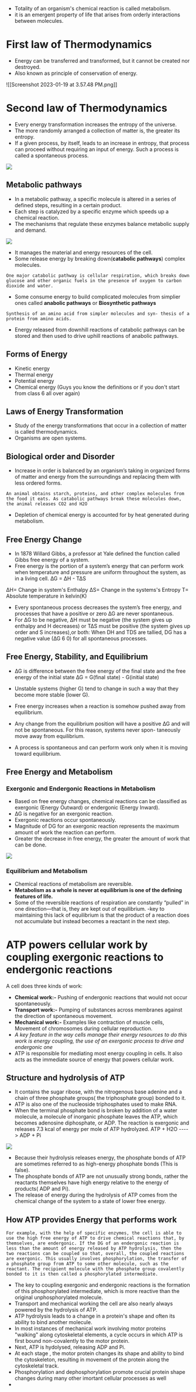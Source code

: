 - Totality of an organism's chemical reaction is called metabolism.
- it is an emergent property of life that arises from orderly interactions between molecules.

# First law of Thermodynamics

- Energy can be transferred and transformed, but it cannot be created nor destroyed.
- Also known as principle of conservation of energy.

![[Screenshot 2023-01-19 at 3.57.48 PM.png]]

# Second law of Thermodynamics

- Every energy transformation increases the entropy of the universe.
- The more randomly arranged a collection of matter is, the greater its entropy.
- If a given process, by itself, leads to an increase in entropy, that process can proceed without requiring an input of energy. Such a process is called a spontaneous process.


![](https://i.imgur.com/KR2WnP9.png)


## Metabolic pathways



 



- In a metabolic pathway, a specific molecule is altered in a series of defined steps, resulting in a certain product.
- Each step is catalyzed by a specific enzyme which speeds up a chemical reaction.
- The mechanisms that regulate these enzymes balance metabolic supply and demand.

![](https://i.imgur.com/GSFbO9B.png)

- It manages the material and energy resources of the cell.
- Some release energy by breaking down(**catabolic pathways**) complex molecules.
```
One major catabolic pathway is cellular respiration, which breaks down glucose and other organic fuels in the presence of oxygen to carbon dioxide and water. 
```

- Some consume energy to build complicated molecules from simplier ones called **anabolic pathways** or **Biosynthetic pathways** 
```
Synthesis of an amino acid from simpler molecules and syn- thesis of a protein from amino acids.
```
- Energy released from downhill reactions of catabolic pathways can be stored and then used to drive uphill reactions of anabolic pathways.

## Forms of Energy

- Kinetic energy
- Thermal energy
- Potential energy
- Chemical energy
(Guys you know the definitions or if you don't start from class 6 all over again)

## Laws of Energy Transformation

- Study of the energy transformations that occur in a collection of matter is called thermodynamics.
- Organisms are open systems.

## Biological order and Disorder 

- Increase in order is balanced by an organism’s taking in organized forms of matter and energy from the surroundings and replacing them with less ordered forms.
```
An animal obtains starch, proteins, and other complex molecules from the food it eats. As catabolic pathways break these molecules down, the animal releases CO2 and H2O
```

- Depletion of chemical energy is accounted for by heat generated during metabolism.

## Free Energy Change

- In 1878 Willard Gibbs, a professor at Yale defined the function called Gibbs free energy of a system.
- Free energy is the portion of a system’s energy that can perform work when temperature and pressure are uniform throughout the system, as in a living cell.
                                               ∆G = ∆H - T∆S

∆H= Change in system's Enthalpy
∆S= Change in the systems's Entropy
T=  Absolute temperature in kelvin(K)

- Every spontaneous process decreases the system’s free energy, and processes that have a positive or zero  ∆G  are never spontaneous.
- For ∆G to be negative,  ∆H  must be negative (the system gives up enthalpy and H decreases) or T∆S must be positive (the system gives up order and S increases),or both: When DH and TDS are tallied, DG has a negative value (∆G 6 0) for all spontaneous processes.

## Free Energy, Stability, and Equilibrium

- ∆G is difference between the free energy of the final state and the free energy of the initial state 
                           ∆G = G(final state) - G(initial state)

- Unstable systems (higher G) tend to change in such a way that they become more stable (lower G).
- Free energy increases when a reaction is somehow pushed away from equilibrium.
- Any change from the equilibrium position will have a positive ∆G and will not be spontaneous. For this reason, systems never spon- taneously move away from equilibrium.
- A process is spontaneous and can perform work only when it is moving toward equilibrium.

## Free Energy and Metabolism

### Exergonic and Endergonic Reactions in Metabolism

- Based on free energy changes, chemical reactions can be classified as exergonic (Energy Outward) or endergonic (Energy Inward).
- ∆G is negative for an exergonic reaction.
- Exergonic reactions  occur spontaneously.
- Magnitude of DG for an exergonic reaction represents the maximum amount of work the reaction can perform.
- Greater the decrease in free energy, the greater the amount of work that can be done.

![](https://i.imgur.com/YsMr0Ap.png)

### Equilibrium and Metabolism

- Chemical reactions of metabolism are reversible.
- **Metabolism as a whole is never at equilibrium is one of the defining features of life.**
- Some of the reversible reactions of respiration are constantly “pulled” in one direction—that is, they are kept out of equilibrium.
                       -key to maintaining this lack of equilibrium is that the product of a reaction does not accumulate but instead becomes a reactant in the next step.

# ATP powers cellular work by coupling exergonic reactions to endergonic reactions

A cell does three kinds of work:

- **Chemical work:-** Pushing of endergonic reactions that would not occur spontaneously.
- **Transport work:-** Pumping of substances across membranes against the direction of spontaneous movement.
- **Mechanical work:-** Examples like contraction of muscle cells, Movement of chromosomes during cellular reproduction.
- *A key feature in the way cells manage their energy resources to do this work is energy coupling, the use of an exergonic process to drive and endergonic one*
- ATP is responsible for mediating most energy coupling in cells. It also acts as the immediate source of energy that powers cellular work.

## Structure and hydrolysis of ATP

- It contains the sugar ribose, with the nitrogenous base adenine and a chain of three phosphate groups( the triphosphate group) bonded to it.
- ATP is also one of the nucleoside triphosphates used to make RNA.
- When the terminal phosphate bond is broken by addition of a water molecule, a molecule of inorganic phosphate leaves the ATP, which becomes adenosine diphosphate, or ADP. The reaction is exergonic and releases 7.3 kcal of energy per mole of ATP hydrolyzed.
                                    ATP + H2O ----> ADP + Pi


![](https://i.imgur.com/cw4Gqa1.png)

- Because their hydrolysis releases energy, the phosphate bonds of ATP are sometimes referred to as  high-energy phosphate bonds (This is false).
- The phosphate bonds of ATP are not unusually strong bonds, rather the reactants themselves have high energy relative to the energy of products( ADP and Pi).
- The release of energy during the hydrolysis of ATP comes from the chemical change of the system to a state of lower free energy.

## How ATP provides Energy that performs work

```
For example, with the help of specific enzymes, the cell is able to use the high free energy of ATP to drive chemical reactions that, by themselves, are endergonic. If the DG of an endergonic reaction is less than the amount of energy released by ATP hydrolysis, then the two reactions can be coupled so that, overall, the coupled reactions are exergonic. This usually involves phosphorylation, the transfer of a phosphate group from ATP to some other molecule, such as the reactant. The recipient molecule with the phosphate group covalently bonded to it is then called a phosphorylated intermediate.
```

- The key to coupling exergonic and endergonic reactions is the formation of this phosphorylated intermediate, which is more reactive than the original unphosphorylated molecule.
- Transport and mechanical working the cell are also nearly always powered by the hydrolysis of ATP.
- ATP hydrolysis leads to a change in a protein's shape and often its ability to bind another molecule.
- In most instances of mechanical work involving motor proteins "walking" along cytoskeletal elements, a cycle occurs in which ATP is first bound non-covalently to the motor protein.
- Next, ATP is hydolysed, releasing ADP and Pi.
- At each stage , the motor protein changes its shape and ability to bind the cytoskeleton, resulting in movement of the protein along the cytoskeletal track. 
- Phosphorylation and dephosphorylation promote crucial protein shape changes during many other imortant cellular processes as well
- 